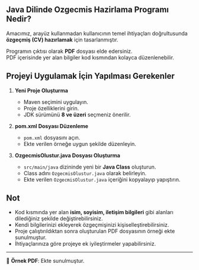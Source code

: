 ## Java Dilinde Ozgecmis Hazirlama Programı Nedir?  
Amacımız, arayüz kullanmadan kullanıcının temel ihtiyaçları doğrultusunda **özgeçmiş (CV) hazırlamak** için tasarlanmıştır.  

Programın çıktısı olarak **PDF** dosyası elde edersiniz.  
PDF içerisinde yer alan bilgiler kod kısmından kolayca düzenlenebilir.  

## Projeyi Uygulamak İçin Yapılması Gerekenler  

1. **Yeni Proje Oluşturma**  
   - Maven seçimini uygulayın.  
   - Proje özelliklerini girin.  
   - JDK sürümünü **8 ve üzeri** seçmeniz önerilir.  

2. **pom.xml Dosyası Düzenleme**  
   - `pom.xml` dosyasını açın.  
   - Ekte verilen örneğe uygun şekilde düzenleyin.  

3. **OzgecmisOlustur.java Dosyası Oluşturma**  
   - `src/main/java` dizininde yeni bir **Java Class** oluşturun.  
   - Class adını `OzgecmisOlustur.java` olarak belirleyin.  
   - Ekte verilen `OzgecmisOlustur.java` içeriğini kopyalayıp yapıştırın.  

## Not  
- Kod kısmında yer alan **isim, soyisim, iletişim bilgileri** gibi alanları dilediğiniz şekilde değiştirebilirsiniz.  
- Kendi bilgilerinizi ekleyerek özgeçmişinizi kişiselleştirebilirsiniz.  
- Proje çalıştırıldıktan sonra oluşturulan PDF dosyasının örneği ekte sunulmuştur.  
- İhtiyaçlarınıza göre projeye ek iyileştirmeler yapabilirsiniz.  

---
📄 **Örnek PDF**: Ekte sunulmuştur.  
